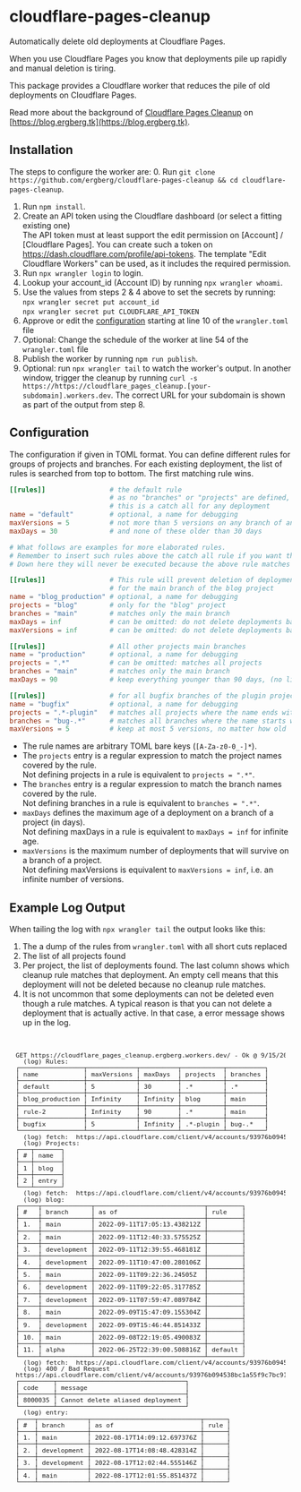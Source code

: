 # cloudflare-pages-cleanup

Automatically delete old deployments at Cloudflare Pages.

When you use Cloudflare Pages you know that deployments pile up rapidly and manual deletion is 
tiring.

This package provides a Cloudflare worker that reduces the pile of old deployments on Cloudflare Pages.

Read more about the background of [Cloudflare Pages Cleanup](https://blog.ergberg.tk/function/cicd#cleaning-up-old-pages-deployments) on [https://blog.ergberg.tk](https://blog.ergberg.tk).

## Installation

The steps to configure the worker are:
0. Run `git clone https://github.com/ergberg/cloudflare-pages-cleanup && cd cloudflare-pages-cleanup`.
1. Run `npm install`.
2. Create an API token using the Cloudflare dashboard (or select a fitting existing one)\
   The API token must at least support the edit permission on [Account] / [Cloudflare Pages].
   You can create such a token on https://dash.cloudflare.com/profile/api-tokens. 
   The template "Edit Cloudflare Workers" can be used, as it includes the required permission.
3. Run `npx wrangler login` to login.
4. Lookup your account_id (Account ID) by running `npx wrangler whoami`.
5. Use the values from steps 2 & 4 above to set the secrets by running:\
   `npx wrangler secret put account_id`\
   `npx wrangler secret put CLOUDFLARE_API_TOKEN`
6. Approve or edit the [configuration](#configuration) starting at line 10 of the `wrangler.toml` file 
7. Optional: Change the schedule of the worker at line 54 of the `wrangler.toml` file
8. Publish the worker by running `npm run publish`.
9. Optional: run `npx wrangler tail` to watch the worker's output. In another window, trigger the cleanup by running `curl -s https://https://cloudflare_pages_cleanup.[your-subdomain].workers.dev`. The correct URL for your subdomain is shown as part of the output from step 8.

## Configuration

The configuration if given in TOML format. You can define different rules for groups of projects and branches. For each existing deployment, the list of rules is searched from top to bottom. The first matching rule wins.

```toml
[[rules]]                # the default rule
                         # as no "branches" or "projects" are defined, 
                         # this is a catch all for any deployment 
name = "default"         # optional, a name for debugging 
maxVersions = 5          # not more than 5 versions on any branch of any project
maxDays = 30             # and none of these older than 30 days

# What follows are examples for more elaborated rules.
# Remember to insert such rules above the catch all rule if you want them to take effect.
# Down here they will never be executed because the above rule matches all projects and all branches.

[[rules]]                # This rule will prevent deletion of deployments 
                         # for the main branch of the blog project
name = "blog_production" # optional, a name for debugging
projects = "blog"        # only for the "blog" project
branches = "main"        # matches only the main branch
maxDays = inf            # can be omitted: do not delete deployments based on age
maxVersions = inf        # can be omitted: do not delete deployments based on number of versions 

[[rules]]                # All other projects main branches
name = "production"      # optional, a name for debugging
projects = ".*"          # can be omitted: matches all projects
branches = "main"        # matches only the main branch
maxDays = 90             # keep everything younger than 90 days, (no limit on number of versions)

[[rules]]                # for all bugfix branches of the plugin projects
name = "bugfix"          # optional, a name for debugging
projects = ".*-plugin"   # matches all projects where the name ends with "-plugin"
branches = "bug-.*"      # matches all branches where the name starts with "bug-"
maxVersions = 5          # keep at most 5 versions, no matter how old
```

- The rule names are arbitrary TOML bare keys (`[A-Za-z0-0_-]*`).
- The `projects` entry is a regular expression to match the project names covered by the rule.\
  Not defining projects in a rule is equivalent to `projects = ".*"`.
- The `branches` entry is a regular expression to match the branch names covered by the rule.\
  Not defining branches in a rule is equivalent to `branches = ".*"`.
- `maxDays` defines the maximum age of a deployment on a branch of a project (in days).\
  Not defining maxDays in a rule is equivalent to `maxDays = inf` for infinite age.
- `maxVersions` is the maximum number of deployments that will survive on a branch of a project.\
  Not defining maxVersions is equivalent to `maxVersions = inf`, i.e. an infinite number of versions.


## Example Log Output 

When tailing the log with `npx wrangler tail` the output looks like this:

1. The a dump of the rules from `wrangler.toml` with all short cuts replaced
2. The list of all projects found
3. Per project, the list of deployments found. The last column shows which cleanup rule matches that deployment. An empty cell means that this deployment will not be deleted because no cleanup rule matches.
4. It is not uncommon that some deployments can not be deleted even though a rule matches. A typical reason is that you can not delete a deployment that is actually active. In that case, a error message shows up in the log.

<p>
<div style="font-family: monospace; line-height:1em; font-size:.8em;margin-top:2em; padding:1em; background-color: var(--code-inline-bg-color);overflow-x:auto;overflow-y:hidden"><pre>
GET https://cloudflare_pages_cleanup.ergberg.workers.dev/ - Ok @ 9/15/2022, 1:03:44 PM
  (log) Rules:
┌─────────────────┬─────────────┬──────────┬───────────┬──────────┐
│ name            │ maxVersions │ maxDays  │ projects  │ branches │
├─────────────────┼─────────────┼──────────┼───────────┼──────────┤
│ default         │ 5           │ 30       │ .*        │ .*       │
├─────────────────┼─────────────┼──────────┼───────────┼──────────┤
│ blog_production │ Infinity    │ Infinity │ blog      │ main     │
├─────────────────┼─────────────┼──────────┼───────────┼──────────┤
│ rule-2          │ Infinity    │ 90       │ .*        │ main     │
├─────────────────┼─────────────┼──────────┼───────────┼──────────┤
│ bugfix          │ 5           │ Infinity │ .*-plugin │ bug-.*   │
└─────────────────┴─────────────┴──────────┴───────────┴──────────┘
  (log) fetch:  https://api.cloudflare.com/client/v4/accounts/93976b094538bc1a55f9c7bc9100f75e/pages/projects?page=1
  (log) Projects:
┌───┬───────┐
│ # │ name  │
├───┼───────┤
│ 1 │ blog  │
├───┼───────┤
│ 2 │ entry │
└───┴───────┘
  (log) fetch:  https://api.cloudflare.com/client/v4/accounts/93976b094538bc1a55f9c7bc9100f75e/pages/projects/blog/deployments?page=1
  (log) blog:
┌─────┬─────────────┬─────────────────────────────┬─────────┐
│ #   │ branch      │ as of                       │ rule    │
├─────┼─────────────┼─────────────────────────────┼─────────┤
│ 1.  │ main        │ 2022-09-11T17:05:13.438212Z │         │
├─────┼─────────────┼─────────────────────────────┼─────────┤
│ 2.  │ main        │ 2022-09-11T12:40:33.575525Z │         │
├─────┼─────────────┼─────────────────────────────┼─────────┤
│ 3.  │ development │ 2022-09-11T12:39:55.468181Z │         │
├─────┼─────────────┼─────────────────────────────┼─────────┤
│ 4.  │ development │ 2022-09-11T10:47:00.280106Z │         │
├─────┼─────────────┼─────────────────────────────┼─────────┤
│ 5.  │ main        │ 2022-09-11T09:22:36.24505Z  │         │
├─────┼─────────────┼─────────────────────────────┼─────────┤
│ 6.  │ development │ 2022-09-11T09:22:05.317785Z │         │
├─────┼─────────────┼─────────────────────────────┼─────────┤
│ 7.  │ development │ 2022-09-11T07:59:47.089784Z │         │
├─────┼─────────────┼─────────────────────────────┼─────────┤
│ 8.  │ main        │ 2022-09-09T15:47:09.155304Z │         │
├─────┼─────────────┼─────────────────────────────┼─────────┤
│ 9.  │ development │ 2022-09-09T15:46:44.851433Z │         │
├─────┼─────────────┼─────────────────────────────┼─────────┤
│ 10. │ main        │ 2022-09-08T22:19:05.490083Z │         │
├─────┼─────────────┼─────────────────────────────┼─────────┤
│ 11. │ alpha       │ 2022-06-25T22:39:00.508816Z │ default │
└─────┴─────────────┴─────────────────────────────┴─────────┘
  (log) fetch:  https://api.cloudflare.com/client/v4/accounts/93976b094538bc1a55f9c7bc9100f75e/pages/projects/entry/deployments?page=1
  (log) 400 / Bad Request
https://api.cloudflare.com/client/v4/accounts/93976b094538bc1a55f9c7bc9100f75e/pages/projects/blog/deployments/94448a96-bbcf-4cf0-b7ce-26f2586bca2d:
┌─────────┬──────────────────────────────────┐
│ code    │ message                          │
├─────────┼──────────────────────────────────┤
│ 8000035 │ Cannot delete aliased deployment │
└─────────┴──────────────────────────────────┘
  (log) entry:
┌────┬─────────────┬─────────────────────────────┬──────┐
│ #  │ branch      │ as of                       │ rule │
├────┼─────────────┼─────────────────────────────┼──────┤
│ 1. │ main        │ 2022-08-17T14:09:12.697376Z │      │
├────┼─────────────┼─────────────────────────────┼──────┤
│ 2. │ development │ 2022-08-17T14:08:48.428314Z │      │
├────┼─────────────┼─────────────────────────────┼──────┤
│ 3. │ development │ 2022-08-17T12:02:44.555146Z │      │
├────┼─────────────┼─────────────────────────────┼──────┤
│ 4. │ main        │ 2022-08-17T12:01:55.851437Z │      │
└────┴─────────────┴─────────────────────────────┴──────┘
</pre></div></p>
